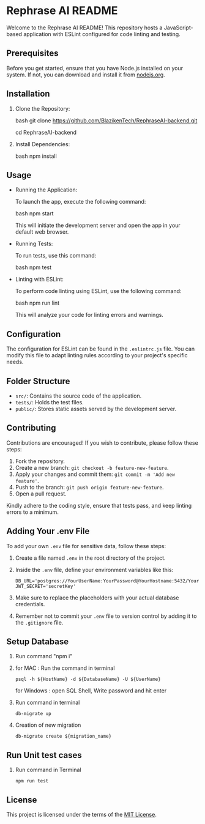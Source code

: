 # Rephrase AI README

Welcome to the Rephrase AI README! This repository hosts a JavaScript-based application with ESLint configured for code linting and testing.

## Prerequisites

Before you get started, ensure that you have Node.js installed on your system. If not, you can download and install it from [nodejs.org](https://nodejs.org/).

## Installation

1. Clone the Repository:

    bash
    git clone https://github.com/BlazikenTech/RephraseAI-backend.git

    cd RephraseAI-backend


2. Install Dependencies:

    bash
    npm install


## Usage

- Running the Application:

    To launch the app, execute the following command:

    bash
    npm start


    This will initiate the development server and open the app in your default web browser.

- Running Tests:

    To run tests, use this command:

    bash
    npm test


- Linting with ESLint:

    To perform code linting using ESLint, use the following command:

    bash
    npm run lint


    This will analyze your code for linting errors and warnings.

## Configuration

The configuration for ESLint can be found in the `.eslintrc.js` file. You can modify this file to adapt linting rules according to your project's specific needs.

## Folder Structure

- `src/`: Contains the source code of the application.
- `tests/`: Holds the test files.
- `public/`: Stores static assets served by the development server.

## Contributing

Contributions are encouraged! If you wish to contribute, please follow these steps:

1. Fork the repository.
2. Create a new branch: `git checkout -b feature-new-feature`.
3. Apply your changes and commit them: `git commit -m 'Add new feature'`.
4. Push to the branch: `git push origin feature-new-feature`.
5. Open a pull request.

Kindly adhere to the coding style, ensure that tests pass, and keep linting errors to a minimum.

## Adding Your .env File

To add your own `.env` file for sensitive data, follow these steps:

1. Create a file named `.env` in the root directory of the project.
2. Inside the `.env` file, define your environment variables like this:


       DB_URL='postgres://YourUserName:YourPassword@YourHostname:5432/YourDatabaseName'
       JWT_SECRET='secretKey'



4. Make sure to replace the placeholders with your actual database credentials.
5. Remember not to commit your `.env` file to version control by adding it to the `.gitignore` file.

## Setup Database

1. Run command "npm i"

2. for MAC : Run the command in terminal

       psql -h ${HostName} -d ${DatabaseName} -U ${UserName}

   for Windows : open SQL Shell, Write password and hit enter

3. Run command in terminal

       db-migrate up

5. Creation of new migration

       db-migrate create ${migration_name}



## Run Unit test cases

1. Run command in Terminal


       npm run test



## License

This project is licensed under the terms of the [MIT License](LICENSE).